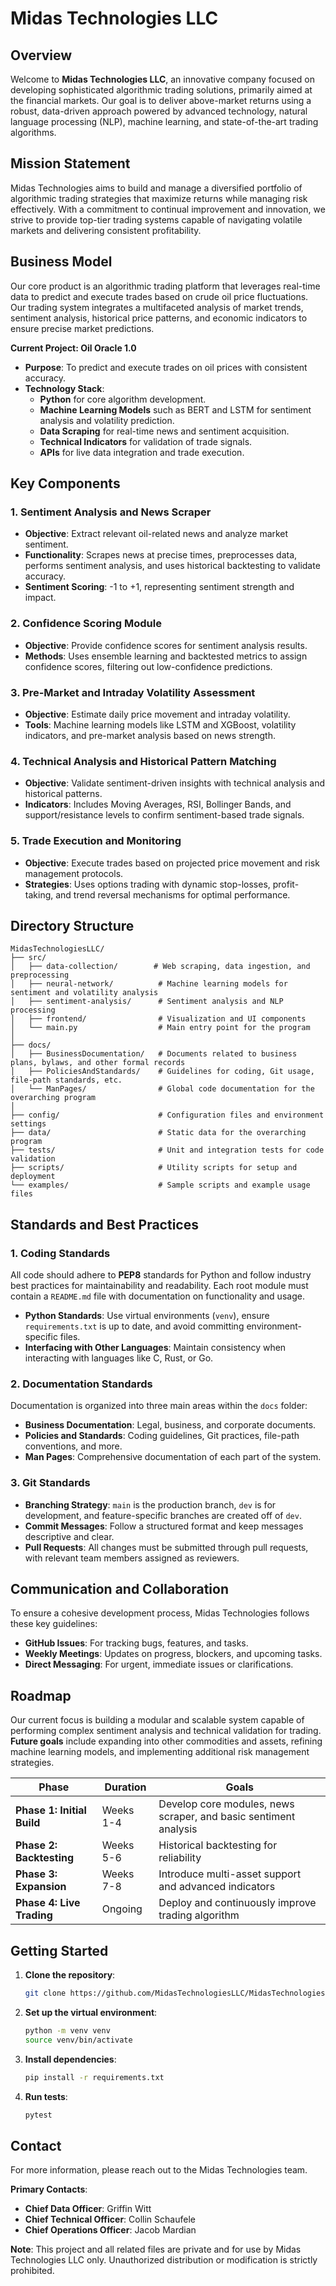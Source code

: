 # Midas Technologies LLC

## Overview

Welcome to **Midas Technologies LLC**, an innovative company focused on developing sophisticated algorithmic trading solutions, primarily aimed at the financial markets. Our goal is to deliver above-market returns using a robust, data-driven approach powered by advanced technology, natural language processing (NLP), machine learning, and state-of-the-art trading algorithms.

## Mission Statement

Midas Technologies aims to build and manage a diversified portfolio of algorithmic trading strategies that maximize returns while managing risk effectively. With a commitment to continual improvement and innovation, we strive to provide top-tier trading systems capable of navigating volatile markets and delivering consistent profitability.

## Business Model

Our core product is an algorithmic trading platform that leverages real-time data to predict and execute trades based on crude oil price fluctuations. Our trading system integrates a multifaceted analysis of market trends, sentiment analysis, historical price patterns, and economic indicators to ensure precise market predictions.

**Current Project: Oil Oracle 1.0**

- **Purpose**: To predict and execute trades on oil prices with consistent accuracy.
- **Technology Stack**:
  - **Python** for core algorithm development.
  - **Machine Learning Models** such as BERT and LSTM for sentiment analysis and volatility prediction.
  - **Data Scraping** for real-time news and sentiment acquisition.
  - **Technical Indicators** for validation of trade signals.
  - **APIs** for live data integration and trade execution.

## Key Components

### 1. **Sentiment Analysis and News Scraper**
   - **Objective**: Extract relevant oil-related news and analyze market sentiment.
   - **Functionality**: Scrapes news at precise times, preprocesses data, performs sentiment analysis, and uses historical backtesting to validate accuracy.
   - **Sentiment Scoring**: -1 to +1, representing sentiment strength and impact.

### 2. **Confidence Scoring Module**
   - **Objective**: Provide confidence scores for sentiment analysis results.
   - **Methods**: Uses ensemble learning and backtested metrics to assign confidence scores, filtering out low-confidence predictions.

### 3. **Pre-Market and Intraday Volatility Assessment**
   - **Objective**: Estimate daily price movement and intraday volatility.
   - **Tools**: Machine learning models like LSTM and XGBoost, volatility indicators, and pre-market analysis based on news strength.

### 4. **Technical Analysis and Historical Pattern Matching**
   - **Objective**: Validate sentiment-driven insights with technical analysis and historical patterns.
   - **Indicators**: Includes Moving Averages, RSI, Bollinger Bands, and support/resistance levels to confirm sentiment-based trade signals.

### 5. **Trade Execution and Monitoring**
   - **Objective**: Execute trades based on projected price movement and risk management protocols.
   - **Strategies**: Uses options trading with dynamic stop-losses, profit-taking, and trend reversal mechanisms for optimal performance.

## Directory Structure

```
MidasTechnologiesLLC/
├── src/
│   ├── data-collection/        # Web scraping, data ingestion, and preprocessing
│   ├── neural-network/          # Machine learning models for sentiment and volatility analysis
│   ├── sentiment-analysis/      # Sentiment analysis and NLP processing
│   ├── frontend/                # Visualization and UI components
│   └── main.py                  # Main entry point for the program
│
├── docs/
│   ├── BusinessDocumentation/   # Documents related to business plans, bylaws, and other formal records
│   ├── PoliciesAndStandards/    # Guidelines for coding, Git usage, file-path standards, etc.
│   └── ManPages/                # Global code documentation for the overarching program
│
├── config/                      # Configuration files and environment settings
├── data/                        # Static data for the overarching program
├── tests/                       # Unit and integration tests for code validation
├── scripts/                     # Utility scripts for setup and deployment
└── examples/                    # Sample scripts and example usage files
```

## Standards and Best Practices

### 1. **Coding Standards**

All code should adhere to **PEP8** standards for Python and follow industry best practices for maintainability and readability. Each root module must contain a `README.md` file with documentation on functionality and usage.

- **Python Standards**: Use virtual environments (`venv`), ensure `requirements.txt` is up to date, and avoid committing environment-specific files.
- **Interfacing with Other Languages**: Maintain consistency when interacting with languages like C, Rust, or Go.

### 2. **Documentation Standards**

Documentation is organized into three main areas within the `docs` folder:
- **Business Documentation**: Legal, business, and corporate documents.
- **Policies and Standards**: Coding guidelines, Git practices, file-path conventions, and more.
- **Man Pages**: Comprehensive documentation of each part of the system.

### 3. **Git Standards**

- **Branching Strategy**: `main` is the production branch, `dev` is for development, and feature-specific branches are created off of `dev`.
- **Commit Messages**: Follow a structured format and keep messages descriptive and clear.
- **Pull Requests**: All changes must be submitted through pull requests, with relevant team members assigned as reviewers.

## Communication and Collaboration

To ensure a cohesive development process, Midas Technologies follows these key guidelines:

- **GitHub Issues**: For tracking bugs, features, and tasks.
- **Weekly Meetings**: Updates on progress, blockers, and upcoming tasks.
- **Direct Messaging**: For urgent, immediate issues or clarifications.

## Roadmap

Our current focus is building a modular and scalable system capable of performing complex sentiment analysis and technical validation for trading. **Future goals** include expanding into other commodities and assets, refining machine learning models, and implementing additional risk management strategies.

| Phase                       | Duration   | Goals |
|-----------------------------|------------|-------|
| **Phase 1: Initial Build**  | Weeks 1-4  | Develop core modules, news scraper, and basic sentiment analysis |
| **Phase 2: Backtesting**    | Weeks 5-6  | Historical backtesting for reliability |
| **Phase 3: Expansion**      | Weeks 7-8  | Introduce multi-asset support and advanced indicators |
| **Phase 4: Live Trading**   | Ongoing    | Deploy and continuously improve trading algorithm |

## Getting Started

1. **Clone the repository**:
   ```bash
   git clone https://github.com/MidasTechnologiesLLC/MidasTechnologies.git
   ```
2. **Set up the virtual environment**:
   ```bash
   python -m venv venv
   source venv/bin/activate
   ```
3. **Install dependencies**:
   ```bash
   pip install -r requirements.txt
   ```
4. **Run tests**:
   ```bash
   pytest
   ```

## Contact

For more information, please reach out to the Midas Technologies team.

**Primary Contacts**:
- **Chief Data Officer**: Griffin Witt
- **Chief Technical Officer**: Collin Schaufele
- **Chief Operations Officer**: Jacob Mardian

**Note**: This project and all related files are private and for use by Midas Technologies LLC only. Unauthorized distribution or modification is strictly prohibited.

